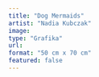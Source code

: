 ```yaml
---
title: "Dog Mermaids"
artist: "Nadia Kubczak"
image:
type: "Grafika"
url:
format: "50 cm x 70 cm"
featured: false
---
```

